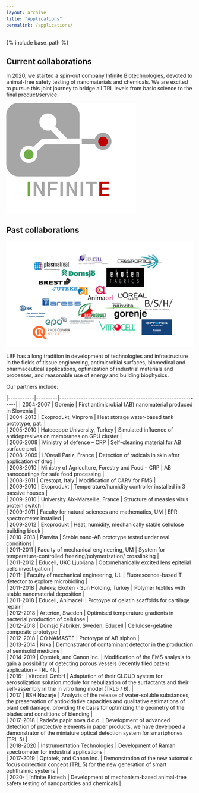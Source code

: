 ```yaml
---
layout: archive
title: "Applications"
permalink: /applications/
---
```

{% include base_path %}


Current collaborations
----------------------
In 2020, we started a spin-out company [Infinite Biotechnologies](http://www.infinite-biotech.com), devoted to animal-free safety testing of nanomaterials and chemicals. We are excited to pursue this joint journey to bridge all TRL levels from basic science to the final product/service. 

![Infinite](/images/img_Infinite-logo-2021.png)


Past collaborations
----------------------
![partners](/images/img_partners.png)

LBF has a long tradition in development of technologies and infrastructure in the fields of tissue engineering, antimicrobial surfaces, biomedical and pharmaceutical applications, optimization of industrial materials and processes, and reasonable use of energy and building biophysics. 

Our partners include:

|-----------|---------|------------------------------------------------------------|
| 2004-2007 | Gorenje | First antimicrobial (AB) nanomaterial produced in Slovenia |  
| 2004-2013 | Ekoprodukt, Vinprom | Heat storage water-based tank prototype, pat. |  
| 2005-2010 | Hateceppe University, Turkey |  Simulated influence of antidepresives on membranes on GPU cluster |  
| 2006-2008 | Ministry of defence – CRP |  Self-cleaning material for AB surface prot. |  
| 2008-2009 | L'Oreall Pariz, France | Detection of radicals in skin after application of drug |  
| 2008-2010 | Ministry of Agriculture, Forestry and Food – CRP |  AB nanocoatings for safe food processing |  
| 2008-2011 | Crestopt, Italy | Modification of CARV for FMS |  
| 2009-2010 | Ekoprodukt | Temperature/humidity controller installed in 3 passive houses |  
| 2009-2010 | University Aix-Marseille, France | Structure of measles virus protein switch |  
| 2009-2011 | Faculty for natural sciences and mathematics, UM |  EPR spectrometer installed |  
| 2009-2012 | Ekoprodukt |  Heat, humidity, mechanically stable cellulose building block |  
| 2010-2013 | Panvita | Stable nano-AB prototype tested under real conditions |  
| 2011-2011 | Faculty of mechanical engineering, UM |  System for temperature-controlled freezing/polymerization/ crosslinking |  
| 2011-2012 | Educell, UKC Ljubljana | Optomehanically excited lens epitelial cells investigation |  
| 2011-     | Faculty of mechanical engineering, UL | Fluorescence-based T detector to explore microbioling |  
| 2011-2018 | Juteks; Ekoten - Sun Holding, Turkey | Polymer textiles with stable nanomaterial deposition |  
| 2011-2018 | Educell, Animacell | Protoype of gelatin scaffolds for cartilage repair |  
| 2012-2018 | Arterion, Sweden |  Optimised temperature gradients in bacterial production of cellulose |  
| 2012-2018 | Domsjö Fabriker, Sweden, Educell |  Cellulose-gelatine composite prototype |  
| 2012-2018 | CO NAMASTE | Prototype of AB siphon |  
| 2013-2014 | Krka | Demonstrator of contaminant detector in the production of semisolid medicine |  
| 2014-2019 | Optotek, and Canon Inc. | Modification of the FMS analysis to gain a possibility of detecting porous vessels (recently filed patent application - TRL 4). |  
| 2016-     | Vitrocell GmbH | Adaptation of their CLOUD system for aerosolization solution module for nebulization of the surfactants and their self-assembly in the in vitro lung model (TRL5 / 6). |  
| 2017      | BSH Nazarje | Analyzis of the release of water-soluble substances, the preservation of antioxidative capacities and qualitative estimations of plant cell damage, providing the basis for optimizing the geometry of the blades and conditions of blending |  
| 2017-2018 | Radeče papir nova d.o.o. | Development of advanced detection of protective elements in paper products, we have developed a demonstrator of the miniature optical detection system for smartphones (TRL 5) |  
| 2018-2020 | Instrumentation Technologies | Development of Raman spectrometer for industrial applications |  
| 2017-2019 | Optotek, and Canon Inc. | Demonstration of the new automatic focus correction concept (TRL 5) for the new generation of smart ophthalmic systems |  
| 2020-     | Infinite Biotech | Development of mechanism-based animal-free safety testing of nanoparticles and chemicals |  


